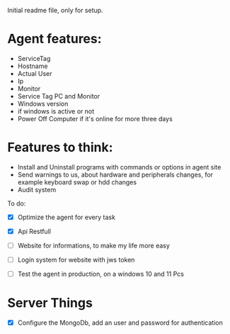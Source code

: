 Initial readme file, only for setup.


# Agent features:
- ServiceTag
- Hostname
- Actual User
- Ip
- Monitor
- Service Tag PC and Monitor
- Windows version
- if windows is active or not
- Power Off Computer if it's online for more three days

# Features to think:

- Install and Uninstall programs with commands or options in agent site
- Send warnings to us, about hardware and peripherals changes, for example keyboard swap or hdd changes
- Audit system

To do:

- [X] Optimize the agent for every task
- [X] Api Restfull
- [ ] Website for informations, to make my life more easy
- [ ] Login system for website with jws token
- [ ] Test the agent in production, on a windows 10 and 11 Pcs


# Server Things

- [X] Configure the MongoDb, add an user and password for authentication
